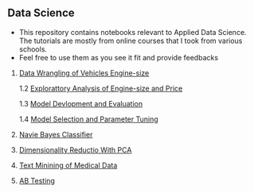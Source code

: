 ## Data Science

- This repository contains notebooks relevant to Applied Data Science. The tutorials are mostly from online courses that I took from various schools. 
- Feel free to use them as you see it fit and provide feedbacks

1. [Data Wrangling of Vehicles Engine-size](https://github.com/agerk/dataScience/blob/master/data_wrangling_python.ipynb)

   1.2 [Explorattory Analysis of Engine-size and Price](https://github.com/agerk/dataScience/blob/master/explaratory_data_analyis_with_python.ipynb)

   1.3 [Model Devlopment and Evaluation](https://github.com/agerk/dataScience/blob/master/data_analysis_and_model_dev_with_python.ipynb)
   
   1.4 [Model Selection and Parameter Tuning](https://github.com/agerk/dataScience/blob/master/model_eval_python.ipynb)
   
2. [Navie Bayes Classifier](https://github.com/agerk/dataScience/blob/master/naive_bayes_ensembles_nn_model_python.ipynb)
3. [Dimensionality Reductio With PCA](https://github.com/agerk/dataScience/blob/master/pca_clustering_unsupervised_learning_python.ipynb)
4. [Text Minining of Medical Data](https://github.com/agerk/dataScience/blob/master/text_mining_medical_data_python.ipynb)
5. [AB Testing](https://github.com/agerk/dataScience/blob/master/probabilistic_programming_from_scratch.ipynb)
